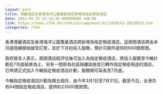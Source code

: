 ```yaml
---
layout: post
title: 港麗酒店及香港海洋公園萬豪酒店將增為指定檢疫酒店
date: 2022-05-25 21:14:19.000000000 +08:00
link: https://news.rthk.hk/rthk/ch/component/k2/1650163-20220525.htm
categories: rthk
---
```


香港港麗酒店及香港海洋公園萬豪酒店將新增為指定檢疫酒店。這兩間酒店將由本月底陸續開始接受訂房，並於下月初投入服務，預計可額外提供約600間房間。

政府發言人表示，兩間酒店經評估後可加入為指定檢疫酒店，將投入服務至今輪計劃在7月底結束為止，另有一間原為社區隔離設施並已轉作指定檢疫用途的酒店，已申請正式加入今輪指定檢疫酒店計劃，服務期可延長至7月底。

今輪指定檢疫酒店計劃為期五個月，由今年3月1日至7月31日。截至今日，全港共有64間指定檢疫酒店，提供約23000間房間。
